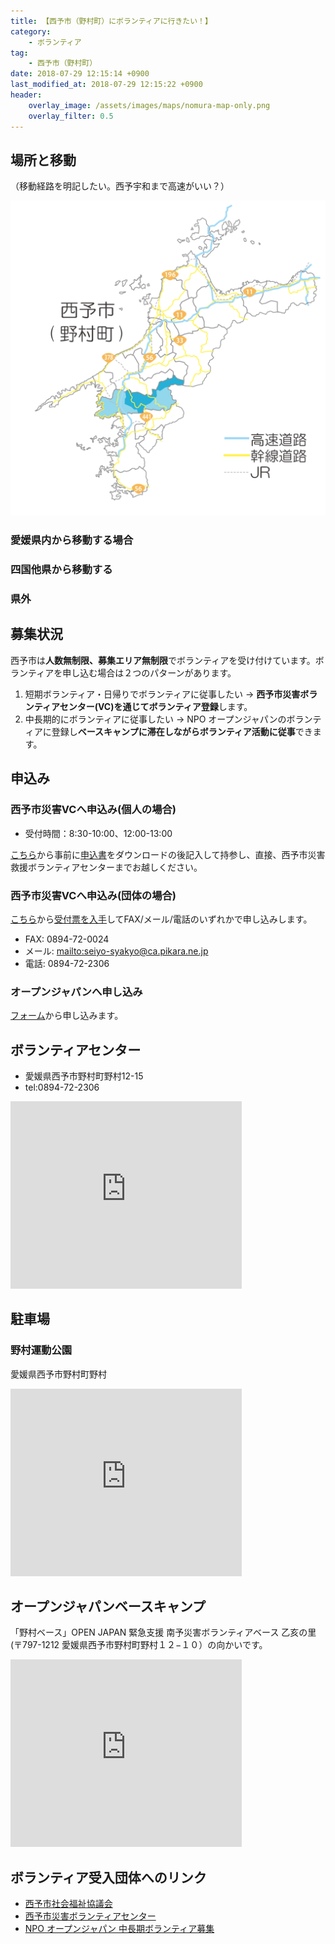 ```yaml
---
title: 【西予市（野村町）にボランティアに行きたい！】
category:
    - ボランティア
tag:
    - 西予市（野村町）
date: 2018-07-29 12:15:14 +0900
last_modified_at: 2018-07-29 12:15:22 +0900
header:
    overlay_image: /assets/images/maps/nomura-map-only.png
    overlay_filter: 0.5    
---
```


## 場所と移動

（移動経路を明記したい。西予宇和まで高速がいい？）

![野村町ルート](/assets/images/maps/nomura-map-and-routes.png)

### 愛媛県内から移動する場合

### 四国他県から移動する
### 県外

## 募集状況

西予市は**人数無制限、募集エリア無制限**でボランティアを受け付けています。ボランティアを申し込む場合は２つのパターンがあります。

1. 短期ボランティア・日帰りでボランティアに従事したい → **西予市災害ボランティアセンター(VC)を通じてボランティア登録**します。
2. 中長期的にボランティアに従事したい → NPO オープンジャパンのボランティアに登録し**ベースキャンプに滞在しながらボランティア活動に従事**できます。

## 申込み

### 西予市災害VCへ申込み(個人の場合)

- 受付時間：8:30-10:00、12:00-13:00

[こちら](http://seiyo-syakyo.jp/publics/index/75/)から事前に[申込書](http://seiyo-syakyo.jp/publics/download/?file=/files/content_type/type019/181/201807140014032741.pdf)をダウンロードの後記入して持参し、直接、西予市災害救援ボランティアセンターまでお越しください。
  
### 西予市災害VCへ申込み(団体の場合)

[こちら](http://seiyo-syakyo.jp/publics/index/80/)から[受付票を入手](http://seiyo-syakyo.jp/publics/download/?file=/files/content_type/type019/187/20180801140805785.docx)してFAX/メール/電話のいずれかで申し込みします。

- FAX: 0894-72-0024
- メール: <mailto:seiyo-syakyo@ca.pikara.ne.jp>
- 電話: 0894-72-2306

### オープンジャパンへ申し込み

[フォーム](https://docs.google.com/forms/d/e/1FAIpQLSfp20k_Ryy08NnCZDQ-hRnMw9vVonMUABOcKWnOsF6lnOe9LA/viewform)から申し込みます。

## ボランティアセンター

- 愛媛県西予市野村町野村12-15
- tel:0894-72-2306

<iframe src="https://www.google.com/maps/embed?pb=!1m18!1m12!1m3!1d53313.37339290605!2d132.59790754384733!3d33.36882500310289!2m3!1f0!2f0!3f0!3m2!1i1024!2i768!4f13.1!3m3!1m2!1s0x354f79434ab0ea43%3A0xc9160bff7df41eb5!2z6KW_5LqI5biC56S-5Lya56aP56WJ5Y2U6K2w5Lya5pys5omA!5e0!3m2!1sja!2sjp!4v1533360913344" width="370" height="300" frameborder="0" style="border:0" allowfullscreen></iframe>

## 駐車場

### 野村運動公園
愛媛県西予市野村町野村

<iframe src="https://www.google.com/maps/embed?pb=!1m18!1m12!1m3!1d12266.139524436712!2d132.63591222624638!3d33.37413621097551!2m3!1f0!2f0!3f0!3m2!1i1024!2i768!4f13.1!3m3!1m2!1s0x354f7950efc3435b%3A0x207aa061e9986431!2z6YeO5p2R6YGL5YuV5YWs5ZyS!5e0!3m2!1sja!2sjp!4v1532868616887" width="370" height="300" frameborder="0" style="border:0" allowfullscreen></iframe>

## オープンジャパンベースキャンプ

「野村ベース」OPEN JAPAN 緊急支援 南予災害ボランティアベース
乙亥の里　(〒797-1212 愛媛県西予市野村町野村１２−１０）の向かいです。

<iframe src="https://www.google.com/maps/embed?pb=!1m18!1m12!1m3!1d3331.7373379236838!2d132.64219361551068!3d33.377922780794805!2m3!1f0!2f0!3f0!3m2!1i1024!2i768!4f13.1!3m3!1m2!1s0x354f795caf268063%3A0xe6d32099c1eacc2a!2z44CSNzk3LTEyMTIg5oSb5aqb55yM6KW_5LqI5biC6YeO5p2R55S66YeO5p2R77yR77yS4oiS77yT77yU77yV77yN77yX!5e0!3m2!1sja!2sjp!4v1533361231304" width="370" height="300" frameborder="0" style="border:0" allowfullscreen></iframe>

## ボランティア受入団体へのリンク

- [西予市社会福祉協議会](http://seiyo-syakyo.jp/)
- [西予市災害ボランティアセンター](https://www.facebook.com/seiyosvc)
- [NPO オープンジャパン 中長期ボランティア募集](http://openjapan.net/sanka/volunteer_2018nishinihon)


